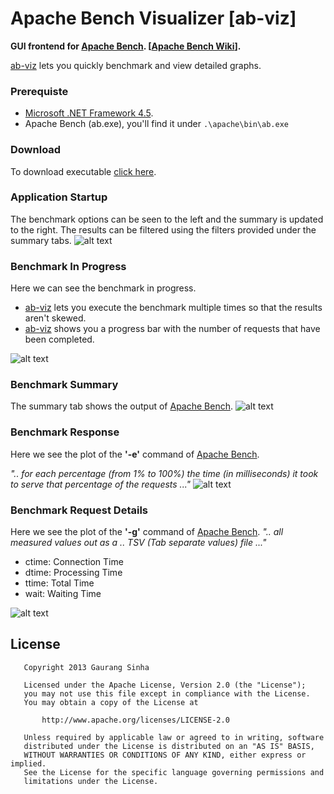 Apache Bench Visualizer [ab-viz]
================================

**GUI frontend for [Apache Bench](http://httpd.apache.org/docs/2.2/programs/ab.html). [[Apache Bench Wiki](http://en.wikipedia.org/wiki/ApacheBench)].**

[ab-viz]() lets you quickly benchmark and view detailed graphs.

### Prerequiste
* [Microsoft .NET Framework 4.5](http://www.microsoft.com/en-in/download/details.aspx?id=30653).
* Apache Bench (ab.exe), you'll find it under `.\apache\bin\ab.exe`

### Download 
To download executable [click here](https://github.com/gaurangsinha/ab-viz/raw/master/binaries/ab-viz.exe).

### Application Startup
The benchmark options can be seen to the left and the summary is updated to the right. The results can be filtered using the filters provided under the summary tabs.
![alt text](https://github.com/gaurangsinha/ab-viz/raw/master/screenshots/startup.png "Application Startup")

### Benchmark In Progress
Here we can see the benchmark in progress.
* [ab-viz]() lets you execute the benchmark multiple times so that the results aren't skewed.
* [ab-viz]() shows you a progress bar with the number of requests that have been completed.

![alt text](https://github.com/gaurangsinha/ab-viz/raw/master/screenshots/in_progress.png "Benchmark In-Progress")

### Benchmark Summary
The summary tab shows the output of [Apache Bench](http://httpd.apache.org/docs/2.2/programs/ab.html).
![alt text](https://github.com/gaurangsinha/ab-viz/raw/master/screenshots/summary.png "Benchmark Summary")

### Benchmark Response
Here we see the plot of the **'-e'** command of [Apache Bench](http://httpd.apache.org/docs/2.2/programs/ab.html).

_".. for each percentage (from 1% to 100%) the time (in milliseconds) it took to serve that percentage of the requests ..."_
![alt text](https://github.com/gaurangsinha/ab-viz/raw/master/screenshots/percentage.png "Benchmark Percentage")

### Benchmark Request Details
Here we see the plot of the **'-g'** command of [Apache Bench](http://httpd.apache.org/docs/2.2/programs/ab.html).
_".. all measured values out as a .. TSV (Tab separate values) file ..."_
* ctime: Connection Time
* dtime: Processing Time
* ttime: Total Time
* wait: Waiting Time

![alt text](https://github.com/gaurangsinha/ab-viz/raw/master/screenshots/requests.png "Benchmark Request Details")

## License
```
   Copyright 2013 Gaurang Sinha

   Licensed under the Apache License, Version 2.0 (the "License");
   you may not use this file except in compliance with the License.
   You may obtain a copy of the License at

       http://www.apache.org/licenses/LICENSE-2.0

   Unless required by applicable law or agreed to in writing, software
   distributed under the License is distributed on an "AS IS" BASIS,
   WITHOUT WARRANTIES OR CONDITIONS OF ANY KIND, either express or implied.
   See the License for the specific language governing permissions and
   limitations under the License.
```
